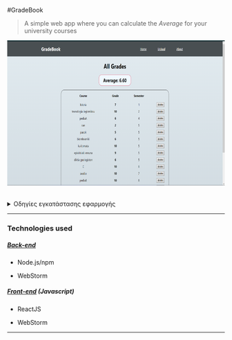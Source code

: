 
#GradeBook 
> A simple web app where you can calculate the <i>Αverage</i> for your university courses


<img src="frontend/src/img/home_page.png" width="550"  height="335" /><br><br>

<details><summary> Οδηγίες εγκατάστασης εφαρμογής </summary>
<p>

1) Κάνoυμε `https://github.com/john-papani/Gradebook.gitt`
2) Εγκαθιστούμε (τοπικά) την [βάση](https://github.com/john-papani/Gradebook/blob/master/gradebook.sql) μας
3) `cd backend` -> `npm install ` και έπειτα `npm start`
4) `cd frontend` -> `npm install ` και έπειτα `npm start`
5)Επισκεπτόμαστε την ιστοσελίδα [localhost:3000](http://localhost:3000) 

</p>
</details>

---
### Technologies used

##### [Back-end](https://github.com/john-papani/Gradebook/tree/master/backend)
* Node.js/npm
- WebStorm 

##### [Front-end](https://github.com/john-papani/Gradebook/tree/master/frontend) (_Javascript_)
* ReactJS
- WebStorm


---
